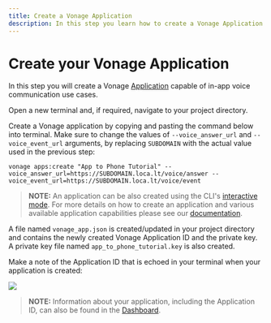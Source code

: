 ```yaml
---
title: Create a Vonage Application
description: In this step you learn how to create a Vonage Application.
---
```


# Create your Vonage Application

In this step you will create a Vonage [Application](/conversation/concepts/application) capable of in-app voice communication use cases.

Open a new terminal and, if required, navigate to your project directory.

Create a Vonage application by copying and pasting the command below into terminal. Make sure to change the values of `--voice_answer_url` and `--voice_event_url` arguments, by replacing `SUBDOMAIN` with the actual value used in the previous step:

``` shell
vonage apps:create "App to Phone Tutorial" --voice_answer_url=https://SUBDOMAIN.loca.lt/voice/answer --voice_event_url=https://SUBDOMAIN.loca.lt/voice/event 
```

> **NOTE:** An application can be also created using the CLI's [interactive mode](/application/vonage-cli#interactive-mode). For more details on how to create an application and various available application capabilities please see our [documentation](/application/overview).

A file named `vonage_app.json` is created/updated in your project directory and contains the newly created Vonage Application ID and the private key. A private key file named `app_to_phone_tutorial.key` is also created.

Make a note of the Application ID that is echoed in your terminal when your application is created:

![](/screenshots/tutorials/client-sdk/nexmo-application-created.png)


> **NOTE:** Information about your application, including the Application ID, can also be found in the [Dashboard](https://dashboard.nexmo.com/voice/your-applications).
